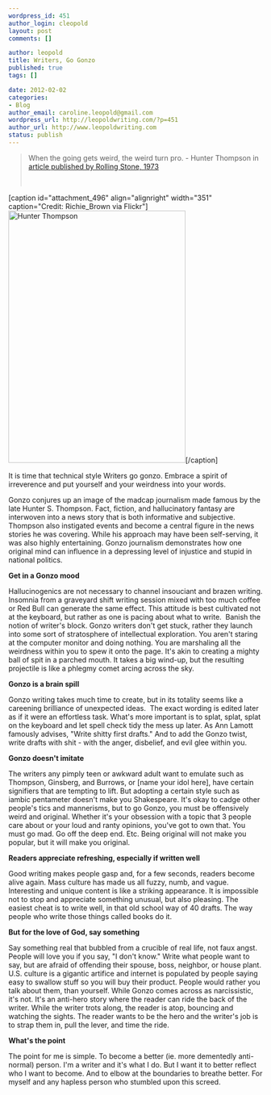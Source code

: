 ```yaml
--- 
wordpress_id: 451
author_login: cleopold
layout: post
comments: []

author: leopold
title: Writers, Go Gonzo
published: true
tags: []

date: 2012-02-02
categories: 
- Blog
author_email: caroline.leopold@gmail.com
wordpress_url: http://leopoldwriting.com/?p=451
author_url: http://www.leopoldwriting.com
status: publish
---
```

<blockquote>When the going gets weird, the weird turn pro. - Hunter Thompson in<a title="Hunter Thompson Quote" href="http://www.rollingstone.com/culture/news/fear-and-loathing-at-the-superbowl-no-rest-for-the-wretched-19730215"> article published by Rolling Stone, 1973</a>

&nbsp;</blockquote>
[caption id="attachment_496" align="alignright" width="351" caption="Credit: Richie_Brown via Flickr"]<a href="http://leopoldwriting.com/wp-content/uploads/2012/02/3924613780_9f9f52aa451.jpg"><img class="size-full wp-image-496" title="3924613780_9f9f52aa45" src="http://leopoldwriting.com/wp-content/uploads/2012/02/3924613780_9f9f52aa451.jpg" alt="Hunter Thompson" width="351" height="500" /></a>[/caption]

It is time that technical style Writers go gonzo. Embrace a spirit of irreverence and put yourself and your weirdness into your words.

Gonzo conjures up an image of the madcap journalism made famous by the late Hunter S. Thompson. Fact, fiction, and hallucinatory fantasy are interwoven into a news story that is both informative and subjective. Thompson also instigated events and become a central figure in the news stories he was covering. While his approach may have been self-serving, it was also highly entertaining. Gonzo journalism demonstrates how one original mind can influence in a depressing level of injustice and stupid in national politics.

<strong>Get in a Gonzo mood</strong>

Hallucinogenics are not necessary to channel insouciant and brazen writing. Insomnia from a graveyard shift writing session mixed with too much coffee or Red Bull can generate the same effect. This attitude is best cultivated not at the keyboard, but rather as one is pacing about what to write.  Banish the notion of writer's block. Gonzo writers don't get stuck, rather they launch into some sort of stratosphere of intellectual exploration. You aren't staring at the computer monitor and doing nothing. You are marshaling all the weirdness within you to spew it onto the page. It's akin to creating a mighty ball of spit in a parched mouth. It takes a big wind-up, but the resulting projectile is like a phlegmy comet arcing across the sky.

<strong>Gonzo is a brain spill  </strong>

Gonzo writing takes much time to create, but in its totality seems like a careening brilliance of unexpected ideas.  The exact wording is edited later as if it were an effortless task. What's more important is to splat, splat, splat on the keyboard and let spell check tidy the mess up later. As Ann Lamott famously advises, "Write shitty first drafts." And to add the Gonzo twist, write drafts with shit - with the anger, disbelief, and evil glee within you.

<strong>Gonzo doesn't imitate</strong>

The writers any pimply teen or awkward adult want to emulate such as Thompson, Ginsberg, and Burrows, or [name your idol here], have certain signifiers that are tempting to lift. But adopting a certain style such as iambic pentameter doesn't make you Shakespeare. It's okay to cadge other people's tics and mannerisms, but to go Gonzo, you must be offensively weird and original. Whether it's your obsession with a topic that 3 people care about or your loud and ranty opinions, you've got to own that. You must go mad. Go off the deep end. Etc. Being original will not make you popular, but it will make you original.

<strong>Readers appreciate refreshing, especially if written well</strong>

Good writing makes people gasp and, for a few seconds, readers become alive again. Mass culture has made us all fuzzy, numb, and vague. Interesting and unique content is like a striking appearance. It is impossible not to stop and appreciate something unusual, but also pleasing. The easiest cheat is to write well, in that old school way of 40 drafts. The way people who write those things called books do it.

<strong>But for the love of God, say something</strong>

Say something real that bubbled from a crucible of real life, not faux angst. People will love you if you say, "I don't know." Write what people want to say, but are afraid of offending their spouse, boss, neighbor, or house plant. U.S. culture is a gigantic artifice and internet is populated by people saying easy to swallow stuff so you will buy their product. People would rather you talk about them, than yourself. While Gonzo comes across as narcissistic, it's not. It's an anti-hero story where the reader can ride the back of the writer. While the writer trots along, the reader is atop, bouncing and watching the sights. The reader wants to be the hero and the writer's job is to strap them in, pull the lever, and time the ride.

<strong>What's the point</strong>

The point for me is simple. To become a better (ie. more dementedly anti-normal) person. I'm a writer and it's what I do. But I want it to better reflect who I want to become. And to elbow at the boundaries to breathe better. For myself and any hapless person who stumbled upon this screed.

&nbsp;

&nbsp;

&nbsp;
